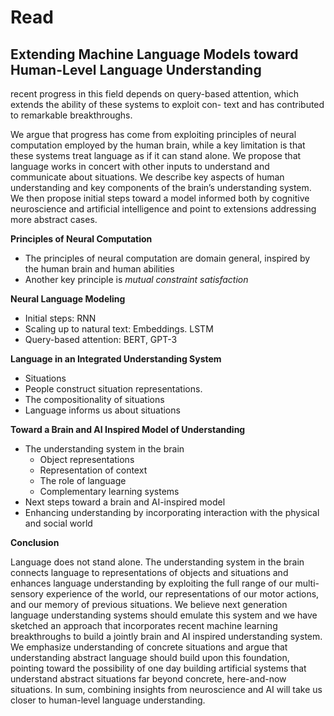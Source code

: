 # Read





## **Extending Machine Language Models toward Human-Level Language Understanding**

recent progress in this field depends on query-based attention, which extends the ability of these systems to exploit con- text and has contributed to remarkable breakthroughs.

We argue that progress has come from exploiting principles of neural computation employed by the human brain, while a key limitation is that these systems treat language as if it can stand alone. We propose that language works in concert with other inputs to understand and communicate about situations. We describe key aspects of human understanding and key components of the brain’s understanding system. We then propose initial steps toward a model informed both by cognitive neuroscience and artificial intelligence and point to extensions addressing more abstract cases.

**Principles of Neural Computation**

- The principles of neural computation are domain general, inspired by the human brain and human abilities
- Another key principle is *mutual constraint satisfaction*

**Neural Language Modeling**

- Initial steps: RNN
- Scaling up to natural text: Embeddings. LSTM
- Query-based attention: BERT, GPT-3

**Language in an Integrated Understanding System**

- Situations
- People construct situation representations.
- The compositionality of situations
- Language informs us about situations

**Toward a Brain and AI Inspired Model of Understanding**

- The understanding system in the brain
  - Object representations
  - Representation of context
  - The role of language
  - Complementary learning systems
- Next steps toward a brain and AI-inspired model
- Enhancing understanding by incorporating interaction with the physical and social world

**Conclusion**

Language does not stand alone. The understanding system in the brain connects language to representations of objects and situations and enhances language understanding by exploiting the full range of our multi-sensory experience of the world, our representations of our motor actions, and our memory of previous situations. We believe next generation language understanding systems should emulate this system and we have sketched an approach that incorporates recent machine learning breakthroughs to build a jointly brain and AI inspired understanding system. We emphasize understanding of concrete situations and argue that understanding abstract language should build upon this foundation, pointing toward the possibility of one day building artificial systems that understand abstract situations far beyond concrete, here-and-now situations. In sum, combining insights from neuroscience and AI will take us closer to human-level language understanding.